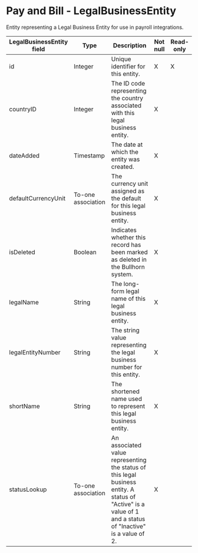 # Pay and Bill - LegalBusinessEntity

Entity representing a Legal Business Entity for use in payroll integrations.

| **LegalBusinessEntity field** | **Type** | **Description** | **Not null** | **Read-only** |
| --- | --- | --- | --- | --- |
| id | Integer | Unique identifier for this entity. | X | X |
| countryID | Integer | The ID code representing the country associated with this legal business entity. | X | |
| dateAdded | Timestamp | The date at which the entity was created. | X | |
| defaultCurrencyUnit | To-one association | The currency unit assigned as the default for this legal business entity. | X | |
| isDeleted | Boolean | Indicates whether this record has been marked as deleted in the Bullhorn system.| X | |
| legalName | String | The long-form legal name of this legal business entity. | X | |
| legalEntityNumber | String | The string value representing the legal business number for this entity. | X | |
| shortName | String | The shortened name used to represent this legal business entity. | X | |
| statusLookup | To-one association | An associated value representing the status of this legal business entity.  A status of "Active" is a value of 1 and a status of "Inactive" is a value of 2.  | X | |
